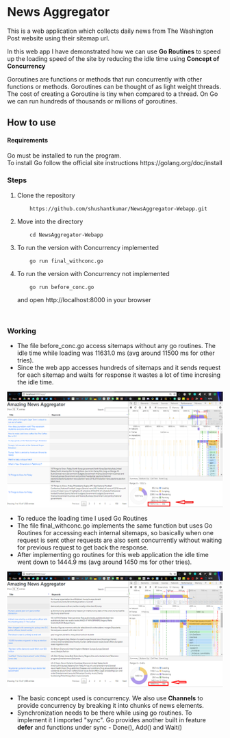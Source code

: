 # News Aggregator

This is a web application which collects daily news from The Washington Post website using their sitemap url.<br>

In this web app I have demonstrated how we can use <b>Go Routines</b> to speed up the loading speed of the site by reducing the idle time using <b>Concept of Concurrency</b><br>

Goroutines are functions or methods that run concurrently with other functions or methods. Goroutines can be thought of as light weight threads. The cost of creating a Goroutine is tiny when compared to a thread. On Go we can run hundreds of thousands or millions of goroutines.

<h2>How to use</h2>
<h4>Requirements</h4>
Go must be installed to run the program.<br>
To install Go follow the official site instructions <a>https://golang.org/doc/install</a>

### Steps

1. Clone the repository


    ```
        https://github.com/shushantkumar/NewsAggregator-Webapp.git
    ```
2. Move into the directory  
    
    ```
        cd NewsAggregator-Webapp
    ```       
3. To run the version with Concurrency implemented 

    ```
        go run final_withconc.go
    ``` 
4. To run the version with Concurrency not implemented 

    ```
        go run before_conc.go
    ```
   and open http://localhost:8000 in your browser  
<br>

### Working

* The file before_conc.go access sitemaps without any go routines. The idle time while loading was 11631.0 ms (avg around 11500 ms for other tries).<br>
* Since the web app accesses hundreds of sitemaps and it sends request for each sitemap and waits for response it wastes a lot of time incresing the idle time.<br> 

![](before_concurrency.png)

* To reduce the loading time I used Go Routines<br> 
* The file final_withconc.go implements the same function but uses Go Routines for accessing each internal sitemaps, so basically when one request is sent other requests are also sent concurrently without waiting for previous request to get back the response.<br>
* After implementing go routines for this web application the idle time went down to 1444.9 ms (avg around 1450 ms for other tries).<br>

![](after_concurrency.jpg)

* The basic concept used is concurrency. We also use <b>Channels</b> to provide concurrency by breaking it into chunks of news elements.<br> 
* Synchronization needs to be there while using go routines. To implement it I imported "sync". Go provides another built in feature <b>defer</b> and functions under sync - Done(), Add() and Wait() <br>


